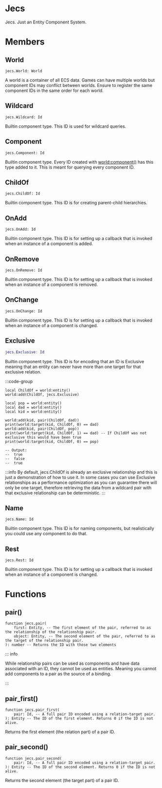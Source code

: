 # Jecs

Jecs. Just an Entity Component System.

# Members

## World
```luau
jecs.World: World
```
A world is a container of all ECS data. Games can have multiple worlds but component IDs may conflict between worlds. Ensure to register the same component IDs in the same order for each world.

## Wildcard
```luau
jecs.Wildcard: Id
```
Builtin component type. This ID is used for wildcard queries.

## Component
```luau
jecs.Component: Id
```
Builtin component type. Every ID created with [world:component()](world.md#component()) has this type added to it. This is meant for querying every component ID.

## ChildOf
```luau
jecs.ChildOf: Id
```
Builtin component type. This ID is for creating parent-child hierarchies.

## OnAdd

```luau
jecs.OnAdd: Id
```
Builtin component type. This ID is for setting up a callback that is invoked when an instance of a component is added.

## OnRemove

```luau
jecs.OnRemove: Id
```

Builtin component type. This ID is for setting up a callback that is invoked when an instance of a component is removed.

## OnChange

```luau
jecs.OnChange: Id
```

Builtin component type. This ID is for setting up a callback that is invoked when an instance of a component is changed.

## Exclusive

```lua
jecs.Exclusive: Id
```

Builtin component type. This ID is for encoding that an ID is Exclusive meaning that an entity can never have more than one target for that exclusive relation.

:::code-group
```luau [luau]
local ChildOf = world:entity()
world:add(ChildOf, jecs.Exclusive)

local pop = world:entity()
local dad = world:entity()
local kid = world:entity()

world:add(kid, pair(ChildOf, dad))
print(world:target(kid, ChildOf, 0) == dad)
world:add(kid, pair(ChildOf, pop))
print(world:target(kid, ChildOf, 1) == dad) -- If ChildOf was not exclusive this would have been true
print(world:target(kid, ChildOf, 0) == pop)

-- Output:
--  true
--  false
--  true
```

:::info
By default, jecs.ChildOf is already an exclusive relationship and this is just a demonstration of how to use it.
In some cases you can use Exclusive relationships as a performance optimization as you can guarantee there will only be one target, therefore
retrieving the data from a wildcard pair with that exclusive relationship can be deterministic.
:::

## Name
```luau
jecs.Name: Id
```
Builtin component type. This ID is for naming components, but realistically you could use any component to do that.

## Rest
```luau
jecs.Rest: Id
```

Builtin component type. This ID is for setting up a callback that is invoked when an instance of a component is changed.

# Functions

## pair()
```luau
function jecs.pair(
    first: Entity, -- The first element of the pair, referred to as the relationship of the relationship pair.
    object: Entity, -- The second element of the pair, referred to as the target of the relationship pair.
): number -- Returns the ID with those two elements

```
::: info

While relationship pairs can be used as components and have data associated with an ID, they cannot be used as entities. Meaning you cannot add components to a pair as the source of a binding.

:::

## pair_first()
```luau
function jecs.pair_first(
   	pair: Id, -- A full pair ID encoded using a relation-target pair.
): Entity -- The ID of the first element. Returns 0 if the ID is not alive.
```
Returns the first element (the relation part) of a pair ID.

## pair_second()
```luau
function jecs.pair_second(
   	pair: Id, -- A full pair ID encoded using a relation-target pair.
): Entity -- The ID of the second element. Returns 0 if the ID is not alive.
```
Returns the second element (the target part) of a pair ID.
